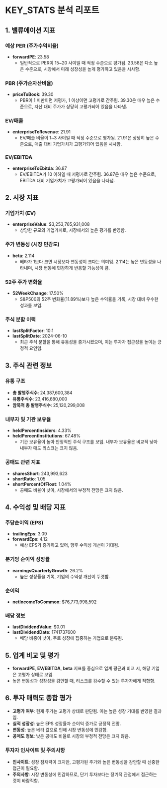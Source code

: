 # KEY_STATS 분석 리포트

## 1. 밸류에이션 지표

### 예상 PER (주가수익비율)
- **forwardPE**: 23.58
  - 일반적으로 PER이 15~20 사이일 때 적정 수준으로 평가됨. 23.58은 다소 높은 수준으로, 시장에서 미래 성장성을 높게 평가하고 있음을 시사함.

### PBR (주가순자산비율)
- **priceToBook**: 39.30
  - PBR이 1 미만이면 저평가, 1 이상이면 고평가로 간주됨. 39.30은 매우 높은 수준으로, 자산 대비 주가가 상당히 고평가되어 있음을 나타냄.

### EV/매출
- **enterpriseToRevenue**: 21.91
  - EV/매출 비율이 1~3 사이일 때 적정 수준으로 평가됨. 21.91은 상당히 높은 수준으로, 매출 대비 기업가치가 고평가되어 있음을 시사함.

### EV/EBITDA
- **enterpriseToEbitda**: 36.87
  - EV/EBITDA가 10 이하일 때 저평가로 간주됨. 36.87은 매우 높은 수준으로, EBITDA 대비 기업가치가 고평가되어 있음을 나타냄.

## 2. 시장 지표

### 기업가치 (EV)
- **enterpriseValue**: $3,253,765,931,008
  - 상당한 규모의 기업가치로, 시장에서의 높은 평가를 반영함.

### 주가 변동성 (시장 민감도)
- **beta**: 2.114
  - 베타가 1보다 크면 시장보다 변동성이 크다는 의미임. 2.114는 높은 변동성을 나타내며, 시장 변동에 민감하게 반응할 가능성이 큼.

### 52주 주가 변화율
- **52WeekChange**: 17.50%
  - S&P500의 52주 변화율(11.89%)보다 높은 수익률을 기록, 시장 대비 우수한 성과를 보임.

### 주식 분할 이력
- **lastSplitFactor**: 10:1
- **lastSplitDate**: 2024-06-10
  - 최근 주식 분할을 통해 유동성을 증가시켰으며, 이는 투자자 접근성을 높이는 긍정적 요인임.

## 3. 주식 관련 정보

### 유통 구조
- **총 발행주식수**: 24,387,600,384
- **유통주식수**: 23,416,680,000
- **암묵적 총 발행주식수**: 25,120,299,008

### 내부자 및 기관 보유율
- **heldPercentInsiders**: 4.33%
- **heldPercentInstitutions**: 67.48%
  - 기관 보유율이 높아 안정적인 주식 구조를 보임. 내부자 보유율은 비교적 낮아 내부자 매도 리스크는 크지 않음.

### 공매도 관련 지표
- **sharesShort**: 243,993,623
- **shortRatio**: 1.05
- **shortPercentOfFloat**: 1.04%
  - 공매도 비율이 낮아, 시장에서의 부정적 전망은 크지 않음.

## 4. 수익성 및 배당 지표

### 주당순이익 (EPS)
- **trailingEps**: 3.09
- **forwardEps**: 4.12
  - 예상 EPS가 증가하고 있어, 향후 수익성 개선이 기대됨.

### 분기당 순이익 성장률
- **earningsQuarterlyGrowth**: 26.2%
  - 높은 성장률을 기록, 기업의 수익성 개선이 뚜렷함.

### 순이익
- **netIncomeToCommon**: $76,773,998,592

### 배당 정보
- **lastDividendValue**: $0.01
- **lastDividendDate**: 1741737600
  - 배당 비중이 낮아, 주로 성장에 집중하는 기업으로 분류됨.

## 5. 업계 비교 및 평가

- **forwardPE**, **EV/EBITDA**, **beta** 지표를 중심으로 업계 평균과 비교 시, 해당 기업은 고평가 상태로 보임.
- 높은 변동성과 성장성을 감안할 때, 리스크를 감수할 수 있는 투자자에게 적합함.

## 6. 투자 매력도 종합 평가

- **고평가 여부**: 현재 주가는 고평가 상태로 판단됨. 이는 높은 성장 기대를 반영한 결과임.
- **실적 성장성**: 높은 EPS 성장률과 순이익 증가로 긍정적 전망.
- **변동성**: 높은 베타 값으로 인해 시장 변동성에 민감함.
- **공매도 정보**: 낮은 공매도 비율로 시장의 부정적 전망은 크지 않음.

### 투자자 인사이트 및 주의사항
- **인사이트**: 성장 잠재력이 크지만, 고평가된 주가와 높은 변동성을 감안할 때 신중한 접근이 필요함.
- **주의사항**: 시장 변동성에 민감하므로, 단기 투자보다는 장기적 관점에서 접근하는 것이 바람직함.
